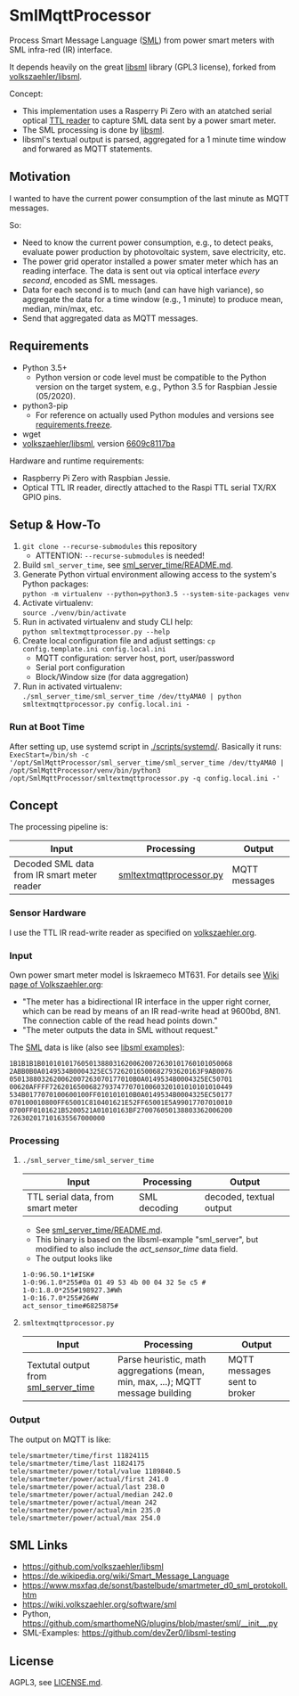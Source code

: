 # SmlMqttProcessor

Process Smart Message Language ([SML](https://de.wikipedia.org/wiki/Smart_Message_Language)) from power smart meters with SML infra-red (IR) interface.

It depends heavily on the great [libsml](https://github.com/volkszaehler/libsml) library (GPL3 license), forked from [volkszaehler/libsml](https://github.com/volkszaehler/libsml).

Concept:
- This implementation uses a Rasperry Pi Zero with an atatched serial optical [TTL reader](https://wiki.volkszaehler.org/hardware/controllers/ir-schreib-lesekopf-ttl-ausgang) to capture SML data sent by a power smart meter. 
- The SML processing is done by [libsml](https://github.com/volkszaehler/libsml).
- libsml's textual output is parsed, aggregated for a 1 minute time window and forwared as MQTT statements.


## Motivation
I wanted to have the current power consumption of the last minute as MQTT messages.

So:
- Need to know the current power consumption, e.g., to detect peaks, evaluate power production by photovoltaic system, save electricity, etc.
- The power grid operator installed a power smater meter which has an reading interface. The data is sent out via optical interface *every second*, encoded as SML messages.
- Data for each second is to much (and can have high variance), so aggregate the data for a time window (e.g., 1 minute) to produce mean, median, min/max, etc.
- Send that aggregated data as MQTT messages.


## Requirements
* Python 3.5+
    * Python version or code level must be compatible to the Python version on the target system, e.g., Python 3.5 for Raspbian Jessie (05/2020).
* python3-pip
  * For reference on actually used Python modules and versions see [requirements.freeze](./requirements.freeze).
* wget
* [volkszaehler/libsml](https://github.com/volkszaehler/libsml), version [6609c8117ba](https://github.com/volkszaehler/libsml/tree/6609c8117ba2c987aea386a7fffb9b4746636be6)

Hardware and runtime requirements:
* Raspberry Pi Zero with Raspbian Jessie.
* Optical TTL IR reader, directly attached to the Raspi TTL serial TX/RX GPIO pins.



## Setup & How-To
1. `git clone --recurse-submodules` this repository
   * ATTENTION: `--recurse-submodules` is needed!
2. Build `sml_server_time`, see [sml_server_time/README.md](sml_server_time/README.md).
3. Generate Python virtual environment allowing access to the system's Python packages:  
   `python -m virtualenv --python=python3.5 --system-site-packages venv`
4. Activate virtualenv:  
   `source ./venv/bin/activate`
5. Run in activated virtualenv and study CLI help:  
   `python smltextmqttprocessor.py --help`
6. Create local configuration file and adjust settings:
   `cp config.template.ini config.local.ini`
   * MQTT configuration: server host, port, user/password
   * Serial port configuration
   * Block/Window size (for data aggregation)
7. Run in activated virtualenv:  
   `./sml_server_time/sml_server_time /dev/ttyAMA0 | python smltextmqttprocessor.py config.local.ini -` 


### Run at Boot Time
After setting up, use systemd script in [./scripts/systemd/](./scripts/systemd/).
Basically it runs:
`ExecStart=/bin/sh -c '/opt/SmlMqttProcessor/sml_server_time/sml_server_time /dev/ttyAMA0 | /opt/SmlMqttProcessor/venv/bin/python3 /opt/SmlMqttProcessor/smltextmqttprocessor.py -q config.local.ini -'`



## Concept

The processing pipeline is:

| Input | Processing | Output |
| ----- | ---------- | ------ |
| Decoded SML data from IR smart meter reader | [smltextmqttprocessor.py](./smltextmqttprocessor.py) | MQTT messages |


### Sensor Hardware
I use the TTL IR read-write reader as specified on [volkszaehler.org](https://wiki.volkszaehler.org/hardware/controllers/ir-schreib-lesekopf-ttl-ausgang).


### Input
Own power smart meter model is Iskraemeco MT631.
For details see [Wiki page of Volkszaehler.org](https://wiki.volkszaehler.org/hardware/channels/meters/power/edl-ehz/iskraemeco_mt631):
  * "The meter has a bidirectional IR interface in the upper right corner, which can be read by means of an IR read-write head at 9600bd, 8N1. The connection cable of the read head points down."
  * "The meter outputs the data in SML without request."

The [SML](https://de.wikipedia.org/wiki/Smart_Message_Language) data is like (also see [libsml examples](https://github.com/devZer0/libsml-testing)):
```
1B1B1B1B010101017605013880316200620072630101760101050068
2ABB0B0A0149534B0004325EC57262016500682793620163F9AB0076
0501388032620062007263070177010B0A0149534B0004325EC50701
00620AFFFF7262016500682793747707010060320101010101010449
534B0177070100600100FF010101010B0A0149534B0004325EC50177
070100010800FF65001C810401621E52FF65001E5A99017707010010
0700FF0101621B5200521A01010163BF270076050138803362006200
726302017101635567000000
```


### Processing

1. `./sml_server_time/sml_server_time`

   | Input | Processing | Output |
   | ----- | ---------- | ------ |
   | TTL serial data, from smart meter | SML decoding | decoded, textual output |

   * See [sml_server_time/README.md](sml_server_time/README.md).
   * This binary is based on the libsml-example "sml_server", but modified to also include the *act_sensor_time* data field.
   * The output looks like
   ```
   1-0:96.50.1*1#ISK#
   1-0:96.1.0*255#0a 01 49 53 4b 00 04 32 5e c5 #
   1-0:1.8.0*255#198927.3#Wh
   1-0:16.7.0*255#26#W
   act_sensor_time#6825875#
   ```

2. `smltextmqttprocessor.py`

   | Input | Processing | Output |
   | ----- | ---------- | ------ |
   | Textutal output from [sml_server_time](./sml_server_time/) | Parse heuristic, math aggregations (mean, min, max, ...);  MQTT message building | MQTT messages sent to broker |
   

### Output
The output on MQTT is like:
```
tele/smartmeter/time/first 11824115
tele/smartmeter/time/last 11824175
tele/smartmeter/power/total/value 1189840.5
tele/smartmeter/power/actual/first 241.0
tele/smartmeter/power/actual/last 238.0
tele/smartmeter/power/actual/median 242.0
tele/smartmeter/power/actual/mean 242
tele/smartmeter/power/actual/min 235.0
tele/smartmeter/power/actual/max 254.0
```




## SML Links
* https://github.com/volkszaehler/libsml
* https://de.wikipedia.org/wiki/Smart_Message_Language
* https://www.msxfaq.de/sonst/bastelbude/smartmeter_d0_sml_protokoll.htm
* https://wiki.volkszaehler.org/software/sml
* Python, https://github.com/smarthomeNG/plugins/blob/master/sml/__init__.py
* SML-Examples: https://github.com/devZer0/libsml-testing



## License
AGPL3, see [LICENSE.md](LICENSE.md).
